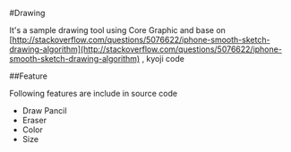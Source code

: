 #Drawing

It's a sample drawing tool using Core Graphic and base on [http://stackoverflow.com/questions/5076622/iphone-smooth-sketch-drawing-algorithm](http://stackoverflow.com/questions/5076622/iphone-smooth-sketch-drawing-algorithm) , kyoji code

##Feature

Following features are include in source code

* Draw Pancil
* Eraser
* Color
* Size